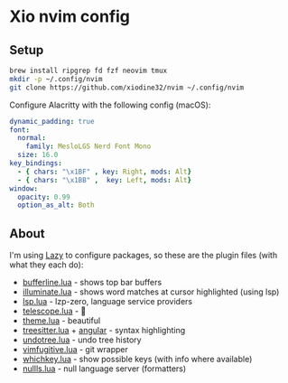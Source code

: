 # Xio nvim config

## Setup

```bash
brew install ripgrep fd fzf neovim tmux
mkdir -p ~/.config/nvim
git clone https://github.com/xiodine32/nvim ~/.config/nvim
```

Configure Alacritty with the following config (macOS):

```yml
dynamic_padding: true
font:
  normal:
    family: MesloLGS Nerd Font Mono
  size: 16.0
key_bindings:
  - { chars: "\x1BF" , key: Right, mods: Alt}
  - { chars: "\x1BB" ,  key: Left, mods: Alt}
window:
  opacity: 0.99
  option_as_alt: Both
```

## About

I'm using [Lazy](https://github.com/folke/lazy.nvim) to configure packages, so
these are the plugin files (with what they each do):

- [bufferline.lua](https://github.com/akinsho/bufferline.nvim) - shows top bar buffers
- [illuminate.lua](https://github.com/RRethy/vim-illuminate) - shows word matches at cursor highlighted (using lsp)
- [lsp.lua](https://github.com/VonHeikemen/lsp-zero.nvim) - lzp-zero, language service providers
- [telescope.lua](https://github.com/nvim-telescope/telescope.nvim) - 🔭
- [theme.lua](https://github.com/folke/tokyonight.nvim) - beautiful
- [treesitter.lua](https://github.com/nvim-treesitter/nvim-treesitter) + [angular](https://github.com/nvim-treesitter/nvim-treesitter-angular) - syntax highlighting
- [undotree.lua](https://github.com/mbbill/undotree) - undo tree history
- [vimfugitive.lua](https://github.com/tpope/vim-fugitive) - git wrapper
- [whichkey.lua](https://github.com/folke/which-key.nvim) - show possible keys (with info where available)
- [nullls.lua](https://github.com/jose-elias-alvarez/null-ls.nvim) - null language server (formatters)
